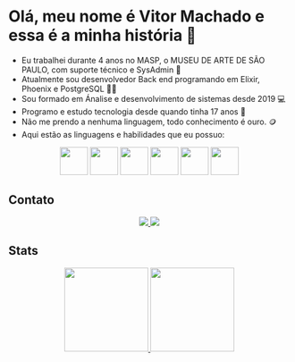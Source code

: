 # Olá, meu nome é Vitor Machado e essa é a minha história 👋

* Eu trabalhei durante 4 anos no MASP, o MUSEU DE ARTE DE SÃO PAULO, com suporte técnico e SysAdmin 🎨
* Atualmente sou desenvolvedor Back end programando em Elixir, Phoenix e PostgreSQL 🧑‍🏭
* Sou formado em Ánalise e desenvolvimento de sistemas desde 2019 💻
* Programo e estudo tecnologia desde quando tinha 17 anos 👶
* Não me prendo a nenhuma linguagem, todo conhecimento é ouro. 🪙
* Aqui estão as linguagens e habilidades que eu possuo:

<div align="center">
  <img src="https://cdn.jsdelivr.net/gh/devicons/devicon/icons/python/python-original.svg" height="50" width="50"/>
  <img src="https://cdn.jsdelivr.net/gh/devicons/devicon/icons/elixir/elixir-original.svg" height="50" width="50" />     
  <img src="https://cdn.jsdelivr.net/gh/devicons/devicon/icons/phoenix/phoenix-original.svg" height="50" width="50" />
  <img src="https://cdn.jsdelivr.net/gh/devicons/devicon/icons/postgresql/postgresql-original.svg" height="50" width="50" />
  <img src="https://cdn.jsdelivr.net/gh/devicons/devicon/icons/linux/linux-original.svg" height="50" width="50" />
  <img src="https://cdn.jsdelivr.net/gh/devicons/devicon/icons/docker/docker-original.svg" height="50" width="50" />
</div>

## Contato

<div align="center">
    <a href="mailto:vitormds22@gmail.com alt="Gmail">
        <img src="https://img.shields.io/badge/Gmail-D14836?style=for-the-badge&logo=gmail&logoColor=white" />
    </a> 
    <a href="https://www.linkedin.com/in/vitor-machado-dev/">
        <img src="https://img.shields.io/badge/LinkedIn-0077B5?style=for-the-badge&logo=linkedin&logoColor=white">
    </a>
</div>

## Stats
<div align="center">
  <a href="https://github.com/vitormds22/" />
    <img
      height="150"
      src="https://github-readme-stats.vercel.app/api?username=vitormds22&count_private=true&show_icons=true&custom_title=Github%20Status&hide=issues&theme=dark&include_all_commits=true"
    />
  </a>
  
  <a href="https://github.com/vitormds22/">
    <img
      height="150"
      src="https://github-readme-stats.vercel.app/api/top-langs/?username=vitormds22&langs_count=3&layout=compact&theme=dark"
    />
  </a>
</div>
